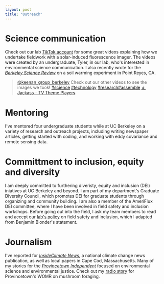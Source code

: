 ```yaml
---
layout: post
title: "Outreach"
---
```


# Science communication
Check out our lab [TikTok account](https://www.tiktok.com/@keenan_group_berkeley/video/7119601257584790830?is_copy_url=1&is_from_webapp=v1) for some great videos explaining how we undertake fieldwork with a solar-induced fluorescence imager. The videos were created by an undergraduate, Tyler, in our lab, who's interested in environmental science communication. I also recently wrote for the [_Berkeley Science Review_](https://www.berkeleysciencereview.com/article/2022/05/03/out-of-the-soil-into-the-atmosphere) on a soil warming experiment in Point Reyes, CA.

<blockquote class="tiktok-embed" cite="https://www.tiktok.com/@keenan_group_berkeley/video/7119601257584790830" data-video-id="7119601257584790830" style="max-width: 605px;min-width: 325px;" > <section> <a target="_blank" title="@keenan_group_berkeley" href="https://www.tiktok.com/@keenan_group_berkeley">@keenan_group_berkeley</a> Check out our other videos to see the images we took! <a title="science" target="_blank" href="https://www.tiktok.com/tag/science">#science</a> <a title="technology" target="_blank" href="https://www.tiktok.com/tag/technology">#technology</a> <a title="research" target="_blank" href="https://www.tiktok.com/tag/research">#research</a><a title="assemble" target="_blank" href="https://www.tiktok.com/tag/assemble">#assemble</a> <a target="_blank" title="♬ Jackass - TV Theme Players" href="https://www.tiktok.com/music/Jackass-6721628269872941058">♬ Jackass - TV Theme Players</a> </section> </blockquote> <script async src="https://www.tiktok.com/embed.js"></script>

# Mentoring 
I've mentored four undergraduate students while at UC Berkeley on a variety of research and outreach projects, including writing newspaper articles, getting started with coding, and working with eddy covariance and remote sensing data. 

# Committment to inclusion, equity and diversity 
I am deeply committed to furthering diveristy, equity and inclusion (DEI) iniatives at UC Berkeley and beyond. I am part of my department's Graduate Diversity Council, which promotes DEI for graduate students through organizing and community building. I am also a member of the AmeriFlux DEI committee, where I have been involved in field safety and inclusion workshops. Before going out into the field, I ask my team members to read and accept our [lab's policy](https://docs.google.com/document/d/1HsYOIUlEyzTcOv2s0NeGWneODMmOy28qmMEwzD_I5z8/edit?usp=sharing) on field safety and inclusion, which I adapted from Benjamin Blonder's statement.

# Journalism
I've reported for [_InsideClimate News_](https://insideclimatenews.org/news/01102019/hurricane-warm-water-climate-change-history-science-study-sediment-core-donnelly-muller/), a national climate change news publication, as well as local papers in Cape Cod, Massachusetts. Many of my stories for the [_Provincetown Independent_](https://provincetownindependent.org/author/s-ruehr/) focused on environmental science and environmental justice. Check out my [radio story](https://soundcloud.com/womr-podcasts/110119-ocn) for Provincetown's WOMR on mushroom foraging.
